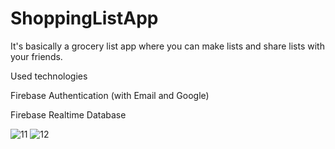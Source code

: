 # ShoppingListApp

It's basically a grocery list app where you can make lists and share lists with your friends.

Used technologies

Firebase Authentication (with Email and Google)

Firebase Realtime Database

![11](https://user-images.githubusercontent.com/94411717/186635465-2534b662-5280-4087-be43-a0241f9433d1.jpg)
![12](https://user-images.githubusercontent.com/94411717/186635494-429242b4-bb38-4e6b-9bb1-ea3d491fec9c.jpg)

